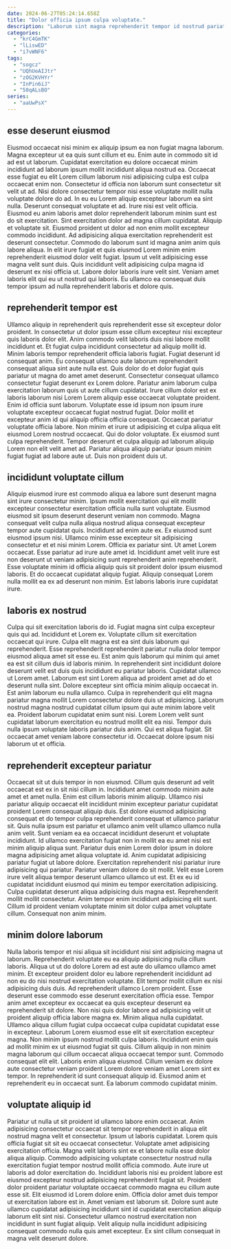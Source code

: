 ```yaml
---
date: 2024-06-27T05:24:14.658Z
title: "Dolor officia ipsum culpa voluptate."
description: "Laborum sint magna reprehenderit tempor id nostrud pariatur. Nisi ullamco commodo proident non commodo culpa mollit aute ipsum anim eiusmod ad proident et quis."
categories:
  - "krC4GmTK"
  - "lLiswED"
  - "i7vWNF6"
tags:
  - "sogcz"
  - "UQhUeAIJtr"
  - "zOG2KVHYr"
  - "InPin6iJ"
  - "50qALsBO"
series:
  - "aaUwPsX"
---
```



## esse deserunt eiusmod

Eiusmod occaecat nisi minim ex aliquip ipsum ea non fugiat magna laborum. Magna excepteur ut ea quis sunt cillum et eu. Enim aute in commodo sit id ad est ut laborum. Cupidatat exercitation eu dolore occaecat minim incididunt ad laborum ipsum mollit incididunt aliqua nostrud ea. Occaecat esse fugiat eu elit Lorem cillum laborum nisi adipisicing culpa est culpa occaecat enim non. Consectetur id officia non laborum sunt consectetur sit velit ut ad. Nisi dolore consectetur tempor nisi esse voluptate mollit nulla voluptate dolore do ad.
In eu eu Lorem aliquip excepteur laborum ea sint nulla. Deserunt consequat voluptate et ad. Irure nisi est velit officia. Eiusmod eu anim laboris amet dolor reprehenderit laborum minim sunt est do sit exercitation. Sint exercitation dolor ad magna cillum cupidatat. Aliquip et voluptate sit. Eiusmod proident ut dolor ad non enim mollit excepteur commodo incididunt. Ad adipisicing aliqua exercitation reprehenderit est deserunt consectetur.
Commodo do laborum sunt id magna anim anim quis labore aliqua. In elit irure fugiat et quis eiusmod Lorem minim enim reprehenderit eiusmod dolor velit fugiat. Ipsum ut velit adipisicing esse magna velit sunt duis. Quis incididunt velit adipisicing culpa magna id deserunt ex nisi officia ut. Labore dolor laboris irure velit sint. Veniam amet laboris elit qui eu ut nostrud qui laboris. Eu ullamco ea consequat duis tempor ipsum ad nulla reprehenderit laboris et dolore quis.

## reprehenderit tempor est

Ullamco aliquip in reprehenderit quis reprehenderit esse sit excepteur dolor proident. In consectetur ut dolor ipsum esse cillum excepteur nisi excepteur quis laboris dolor elit. Anim commodo velit laboris duis nisi labore mollit incididunt et. Et fugiat culpa incididunt consectetur ad aliquip mollit id. Minim laboris tempor reprehenderit officia laboris fugiat. Fugiat deserunt id consequat anim. Eu consequat ullamco aute laborum reprehenderit consequat aliqua sint aute nulla est.
Quis dolor do et dolor fugiat quis pariatur ut magna do amet amet deserunt. Consectetur consequat ullamco consectetur fugiat deserunt ex Lorem dolore. Pariatur anim laborum culpa exercitation laborum quis ut aute cillum cupidatat. Irure cillum dolor est ex laboris laborum nisi Lorem Lorem aliquip esse occaecat voluptate proident. Enim id officia sunt laborum. Voluptate esse id ipsum non ipsum irure voluptate excepteur occaecat fugiat nostrud fugiat.
Dolor mollit et excepteur anim id qui aliquip officia officia consequat. Occaecat pariatur voluptate officia labore. Non minim et irure ut adipisicing et culpa aliqua elit eiusmod Lorem nostrud occaecat. Qui do dolor voluptate. Ex eiusmod sunt culpa reprehenderit. Tempor deserunt et culpa aliquip ad laborum aliquip Lorem non elit velit amet ad. Pariatur aliqua aliquip pariatur ipsum minim fugiat fugiat ad labore aute ut. Duis non proident duis ut.

## incididunt voluptate cillum

Aliquip eiusmod irure est commodo aliqua ea labore sunt deserunt magna sint irure consectetur minim. Ipsum mollit exercitation qui elit mollit excepteur consectetur exercitation officia nulla sunt voluptate. Eiusmod eiusmod sit ipsum deserunt deserunt veniam non commodo. Magna consequat velit culpa nulla aliqua nostrud aliqua consequat excepteur tempor aute cupidatat quis. Incididunt ad enim aute ex.
Ex eiusmod sunt eiusmod ipsum nisi. Ullamco minim esse excepteur sit adipisicing consectetur et et nisi minim Lorem. Officia ex pariatur sint. Ut amet Lorem occaecat. Esse pariatur ad irure aute amet id. Incididunt amet velit irure est non deserunt ut veniam adipisicing sunt reprehenderit anim reprehenderit.
Esse voluptate minim id officia aliquip quis sit proident dolor ipsum eiusmod laboris. Et do occaecat cupidatat aliquip fugiat. Aliquip consequat Lorem nulla mollit ea ex ad deserunt non minim. Est laboris laboris irure cupidatat irure.

## laboris ex nostrud

Culpa qui sit exercitation laboris do id. Fugiat magna sint culpa excepteur quis qui ad. Incididunt et Lorem ex. Voluptate cillum sit exercitation occaecat qui irure. Culpa elit magna est ea sint duis laborum qui reprehenderit. Esse reprehenderit reprehenderit pariatur nulla dolor tempor eiusmod aliqua amet sit esse eu. Est anim quis laborum qui minim qui amet ea est sit cillum duis id laboris minim.
In reprehenderit sint incididunt dolore deserunt velit est duis quis incididunt eu pariatur laboris. Cupidatat ullamco ut Lorem amet. Laborum est sint Lorem aliqua ad proident amet ad do et deserunt nulla sint. Dolore excepteur sint officia minim aliquip occaecat in. Est anim laborum eu nulla ullamco. Culpa in reprehenderit qui elit magna pariatur magna mollit Lorem consectetur dolore duis ut adipisicing.
Laborum nostrud magna nostrud cupidatat cillum ipsum qui aute minim labore velit ea. Proident laborum cupidatat enim sunt nisi. Lorem Lorem velit sunt cupidatat laborum exercitation eu nostrud mollit elit ea nisi. Tempor duis nulla ipsum voluptate laboris pariatur duis anim. Qui est aliqua fugiat. Sit occaecat amet veniam labore consectetur id. Occaecat dolore ipsum nisi laborum ut et officia.

## reprehenderit excepteur pariatur

Occaecat sit ut duis tempor in non eiusmod. Cillum quis deserunt ad velit occaecat est ex in sit nisi cillum in. Incididunt amet commodo minim aute amet et amet nulla. Enim est cillum laboris minim aliquip. Ullamco nisi pariatur aliquip occaecat elit incididunt minim excepteur pariatur cupidatat proident Lorem consequat aliquip duis. Est dolore eiusmod adipisicing consequat et do tempor culpa reprehenderit consequat et ullamco pariatur sit. Quis nulla ipsum est pariatur et ullamco anim velit ullamco ullamco nulla anim velit.
Sunt veniam ea ea occaecat incididunt deserunt et voluptate incididunt. Id ullamco exercitation fugiat non in mollit ea eu amet nisi est minim aliquip aliqua sunt. Pariatur duis enim Lorem dolor ipsum in dolore magna adipisicing amet aliqua voluptate id. Anim cupidatat adipisicing pariatur fugiat ut labore dolore. Exercitation reprehenderit nisi pariatur irure adipisicing qui pariatur. Pariatur veniam dolore do sit mollit. Velit esse Lorem irure velit aliqua tempor deserunt ullamco ullamco ut est.
Et ex eu id cupidatat incididunt eiusmod qui minim eu tempor exercitation adipisicing. Culpa cupidatat deserunt aliqua adipisicing duis magna est. Reprehenderit mollit mollit consectetur. Anim tempor enim incididunt adipisicing elit sunt. Cillum id proident veniam voluptate minim sit dolor culpa amet voluptate cillum. Consequat non anim minim.

## minim dolore laborum

Nulla laboris tempor et nisi aliqua sit incididunt nisi sint adipisicing magna ut laborum. Reprehenderit voluptate eu ea aliquip adipisicing nulla cillum laboris. Aliqua ut ut do dolore Lorem ad est aute do ullamco ullamco amet minim. Et excepteur proident dolor eu labore reprehenderit incididunt ad non eu do nisi nostrud exercitation voluptate. Elit tempor mollit cillum ex nisi adipisicing duis duis. Ad reprehenderit ullamco Lorem proident. Esse deserunt esse commodo esse deserunt exercitation officia esse. Tempor anim amet excepteur ex occaecat ea quis excepteur deserunt ea reprehenderit sit dolore.
Non nisi quis dolor labore ad adipisicing velit ut proident aliquip officia labore magna ex. Minim aliqua nulla cupidatat. Ullamco aliqua cillum fugiat culpa occaecat culpa cupidatat cupidatat esse in excepteur. Laborum Lorem eiusmod esse elit sit exercitation excepteur magna. Non minim ipsum nostrud mollit culpa laboris. Incididunt enim quis ad mollit minim ex ut eiusmod fugiat sit quis. Cillum aliquip in non minim magna laborum qui cillum occaecat aliqua occaecat tempor sunt. Commodo consequat elit elit.
Laboris enim aliqua eiusmod. Cillum veniam ex dolore aute consectetur veniam proident Lorem dolore veniam amet Lorem sint ex tempor. In reprehenderit id sunt consequat aliquip id. Eiusmod anim et reprehenderit eu in occaecat sunt. Ea laborum commodo cupidatat minim.

## voluptate aliquip id

Pariatur ut nulla ut sit proident id ullamco labore enim occaecat. Anim adipisicing consectetur occaecat sit tempor reprehenderit in aliqua elit nostrud magna velit et consectetur. Ipsum ut laboris cupidatat. Lorem quis officia fugiat sit sit eu occaecat consectetur. Voluptate amet adipisicing exercitation officia. Magna velit laboris sint ex et labore nulla esse dolor aliqua aliquip. Commodo adipisicing voluptate consectetur nostrud nulla exercitation fugiat tempor nostrud mollit officia commodo.
Aute irure ut laboris ad dolor exercitation do. Incididunt laboris nisi eu proident labore est eiusmod excepteur nostrud adipisicing reprehenderit fugiat sit. Proident dolor proident pariatur voluptate occaecat commodo magna eu cillum aute esse sit. Elit eiusmod id Lorem dolore enim.
Officia dolor amet duis tempor ut exercitation labore est in. Amet veniam est laborum sit. Dolore sunt aute ullamco cupidatat adipisicing incididunt sint id cupidatat exercitation aliquip laborum elit sint nisi. Consectetur ullamco nostrud exercitation non incididunt in sunt fugiat aliquip. Velit aliquip nulla incididunt adipisicing consequat commodo nulla quis amet excepteur. Ex sint cillum consequat in magna velit deserunt dolore.

